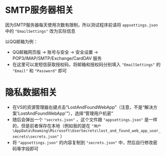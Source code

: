 # SMTP服务器相关

因为SMTP服务器每天使用次数有限制，所以测试程序前请将 `appsettings.json` 中的 `"EmailSettings"` 改为实际信息

以QQ邮箱为例：

* QQ邮箱网页版 -> 账号与安全 -> 安全设置 -> POP3/IMAP/SMTP/Exchange/CardDAV 服务
* 在这里可以发短信获取授权码，将邮箱和授权码分别填入 `"EmailSettings"` 的 `"Email"` 和 `"Password"` 即可

# 隐私数据相关

* 在VS的资源管理器右键点击“LostAndFoundWebApp”（注意，不是“解决方案'LostAndFoundWebApp'”），选择“管理用户机密”
* 随后会弹出一个 `"secrets.json"` ，这个文件跟 `"appsettings.json"` 是一样的，但是前者保存在本地（例如我的是在 `"用户\AppData\Roaming\Microsoft\UserSecrets\lost_and_found_web_app_user_secrets\secrets.json"` ）
* 将 `"appsettings.json"` 的内容复制到 `"secrets.json"` 中，然后自行修改密码等字段即可
